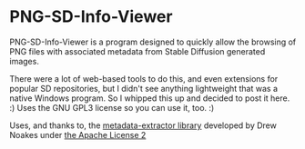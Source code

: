 # PNG-SD-Info-Viewer

PNG-SD-Info-Viewer is a program designed to quickly allow the browsing of PNG files with associated metadata from Stable Diffusion generated images.

There were a lot of web-based tools to do this, and even extensions for popular SD repositories, but I didn't see anything lightweight that was a native Windows program.
So I whipped this up and decided to post it here. :)  Uses the GNU GPL3 license so you can use it, too. :)



Uses, and thanks to, the <a href="https://github.com/drewnoakes/metadata-extractor">metadata-extractor library</a> developed by Drew Noakes under <a href="http://www.apache.org/licenses/LICENSE-2.0">the Apache License 2</a>